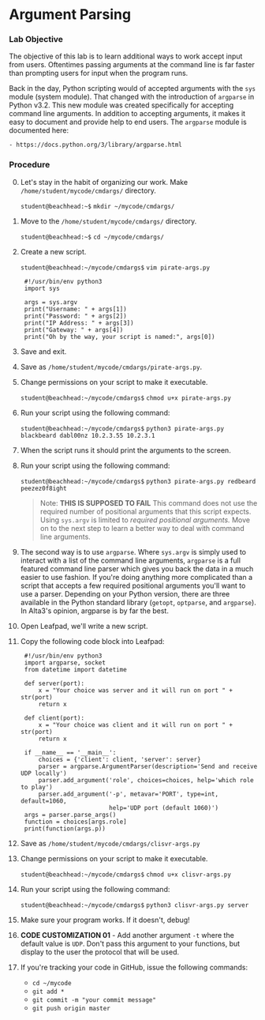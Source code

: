 # Argument Parsing

### Lab Objective

The objective of this lab is to learn additional ways to work accept input from users. Oftentimes passing arguments at the command line is far faster than prompting users for input when the program runs.

Back in the day, Python scripting would of accepted arguments with the `sys` module (system module). That changed with the introduction of `argparse` in Python v3.2. This new module was created specifically for accepting command line arguments. In addition to accepting arguments, it makes it easy to document and provide help to end users. The `argparse` module is documented here:

    - https://docs.python.org/3/library/argparse.html

### Procedure

0. Let's stay in the habit of organizing our work. Make `/home/student/mycode/cmdargs/` directory.

    `student@beachhead:~$` `mkdir ~/mycode/cmdargs/`

0. Move to the `/home/student/mycode/cmdargs/` directory.

    `student@beachhead:~$` `cd ~/mycode/cmdargs/`

0. Create a new script.

    `student@beachhead:~/mycode/cmdargs$` `vim pirate-args.py`

        #!/usr/bin/env python3
        import sys
        
        args = sys.argv
        print("Username: " + args[1])
        print("Password: " + args[2])
        print("IP Address: " + args[3])
        print("Gateway: " + args[4])
        print("Oh by the way, your script is named:", args[0])

0. Save and exit.

0. Save as `/home/student/mycode/cmdargs/pirate-args.py`.

0. Change permissions on your script to make it executable.

    `student@beachhead:~/mycode/cmdargs$` `chmod u+x pirate-args.py`

0. Run your script using the following command:

    `student@beachhead:~/mycode/cmdargs$` `python3 pirate-args.py blackbeard dabl00nz 10.2.3.55 10.2.3.1`

0. When the script runs it should print the arguments to the screen.

0. Run your script using the following command:

    `student@beachhead:~/mycode/cmdargs$` `python3 pirate-args.py redbeard peezez0f8ight`
    
    > Note: **THIS IS SUPPOSED TO FAIL** This command does not use the required number of positional arguments that this script expects. Using `sys.argv` is limited to _required positional arguments._ Move on to the next step to learn a better way to deal with command line arguments.

0. The second way is to use `argparse`. Where `sys.argv` is simply used to interact with a list of the command line arguments, `argparse` is a full featured command line parser which gives you back the data in a much easier to use fashion. If you're doing anything more complicated than a script that accepts a few required positional arguments you'll want to use a parser. Depending on your Python version, there are three available in the Python standard library (`getopt`, `optparse`, and `argparse`). In Alta3's opinion, argparse is by far the best.

0. Open Leafpad, we'll write a new script.

0. Copy the following code block into Leafpad:

        #!/usr/bin/env python3
        import argparse, socket
        from datetime import datetime
        
        def server(port):
            x = "Your choice was server and it will run on port " + str(port)
            return x
        
        def client(port):
            x = "Your choice was client and it will run on port " + str(port)
            return x
        
        if __name__ == '__main__':
            choices = {'client': client, 'server': server}
            parser = argparse.ArgumentParser(description='Send and receive UDP locally')
            parser.add_argument('role', choices=choices, help='which role to play')
            parser.add_argument('-p', metavar='PORT', type=int, default=1060,
                                help='UDP port (default 1060)')
        args = parser.parse_args()
        function = choices[args.role]
        print(function(args.p))

0. Save as `/home/student/mycode/cmdargs/clisvr-args.py`

0. Change permissions on your script to make it executable.

    `student@beachhead:~/mycode/cmdargs$` `chmod u+x clisvr-args.py`

0. Run your script using the following command:

    `student@beachhead:~/mycode/cmdargs$` `python3 clisvr-args.py server`

0. Make sure your program works. If it doesn't, debug!

0. **CODE CUSTOMIZATION 01** - Add another argument `-t` where the default value is `UDP`. Don't pass this argument to your functions, but display to the user the protocol that will be used.

0. If you're tracking your code in GitHub, issue the following commands:
    - `cd ~/mycode`
    - `git add *`
    - `git commit -m "your commit message"`
    - `git push origin master`
